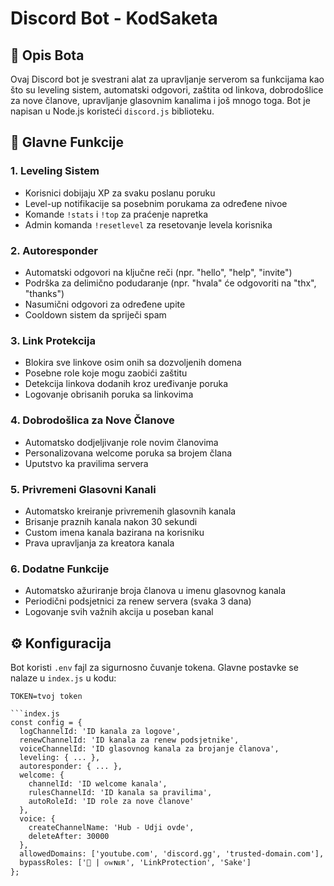 # Discord Bot - KodSaketa

## 📝 Opis Bota

Ovaj Discord bot je svestrani alat za upravljanje serverom sa funkcijama kao što su leveling sistem, automatski odgovori, zaštita od linkova, dobrodošlice za nove članove, upravljanje glasovnim kanalima i još mnogo toga. Bot je napisan u Node.js koristeći `discord.js` biblioteku.

## 🌟 Glavne Funkcije

### 1. **Leveling Sistem**
   - Korisnici dobijaju XP za svaku poslanu poruku
   - Level-up notifikacije sa posebnim porukama za određene nivoe
   - Komande `!stats` i `!top` za praćenje napretka
   - Admin komanda `!resetlevel` za resetovanje levela korisnika

### 2. **Autoresponder**
   - Automatski odgovori na ključne reči (npr. "hello", "help", "invite")
   - Podrška za delimično podudaranje (npr. "hvala" će odgovoriti na "thx", "thanks")
   - Nasumični odgovori za određene upite
   - Cooldown sistem da spriječi spam

### 3. **Link Protekcija**
   - Blokira sve linkove osim onih sa dozvoljenih domena
   - Posebne role koje mogu zaobići zaštitu
   - Detekcija linkova dodanih kroz uređivanje poruka
   - Logovanje obrisanih poruka sa linkovima

### 4. **Dobrodošlica za Nove Članove**
   - Automatsko dodjeljivanje role novim članovima
   - Personalizovana welcome poruka sa brojem člana
   - Uputstvo ka pravilima servera

### 5. **Privremeni Glasovni Kanali**
   - Automatsko kreiranje privremenih glasovnih kanala
   - Brisanje praznih kanala nakon 30 sekundi
   - Custom imena kanala bazirana na korisniku
   - Prava upravljanja za kreatora kanala

### 6. **Dodatne Funkcije**
   - Automatsko ažuriranje broja članova u imenu glasovnog kanala
   - Periodični podsjetnici za renew servera (svaka 3 dana)
   - Logovanje svih važnih akcija u poseban kanal

## ⚙️ Konfiguracija

Bot koristi `.env` fajl za sigurnosno čuvanje tokena. 
Glavne postavke se nalaze u `index.js` u kodu:

```.env
TOKEN=tvoj token

```index.js
const config = {
  logChannelId: 'ID kanala za logove',
  renewChannelId: 'ID kanala za renew podsjetnike',
  voiceChannelId: 'ID glasovnog kanala za brojanje članova',
  leveling: { ... },
  autoresponder: { ... },
  welcome: {
    channelId: 'ID welcome kanala',
    rulesChannelId: 'ID kanala sa pravilima',
    autoRoleId: 'ID role za nove članove'
  },
  voice: {
    createChannelName: 'Hub - Udji ovde',
    deleteAfter: 30000
  },
  allowedDomains: ['youtube.com', 'discord.gg', 'trusted-domain.com'],
  bypassRoles: ['👑 | ᴏᴡɴᴇʀ', 'LinkProtection', 'Sake']
};
